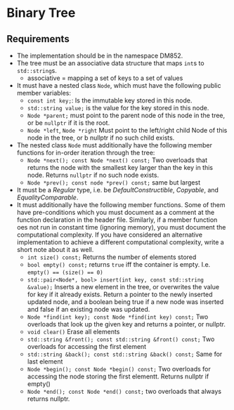 # Binary Tree

## Requirements

* The implementation should be in the namespace DM852.
* The tree must be an associative data structure that maps `int`s to `std::string`s.
    * associative = mapping a set of keys to a set of values
* It must have a nested class `Node`, which must have the following public member variables: 
    * `const int key;`: Is the immutable key stored in this node. 
    * `std::string value;` is the value for the key stored in this node.
    * `Node *parent;` must point to the parent node of this node in the tree, or be `nullptr` if it is the root.
    * `Node *left`, `Node *right` Must point to the left/right child Node of this node in the tree, or b nullptr if no such child exists.
* The nested class `Node` must additionally have the following member functions for in-order iteration through the tree:
    * `Node *next(); const Node *next() const;` Two overloads that returns the node with the smallest key larger than the key in this node. Returns `nullptr` if no such node exists.
    * `Node *prev(); const node *prev() const;` same but largest 
* It must be a *Regular* type, i.e. be *DefaultConstructible*, *Copyable*, and *EqualityComparable*.
* It must additionally have the following member functions. Some of them have pre-conditions which you must document as a comment at the function declaration in the header file. Similarly, if a member function oes not run in constant time (ignoring memory), you must document the computational complexity. If you have considered an alternative implementation to achieve a different computational complexity, write a short note about it as well. 
    - `int size() const;` Returns the number of elements stored
    - `bool empty() const;` returns `true` iff the container is empty. I.e. `empty() == (size() == 0)`
    - `std::pair<Node*, bool> insert(int key, const std::string &value);` Inserts a new element in the tree, or overwrites the value for key if it already exists. Return a pointer to the newly inserted updated node, and a boolean being true if a new node was inserted and false if an existing node was updated.
    - `Node *find(int key); const Node *find(int key) const;` Two overloads that look up the given key and returns a pointer, or nullptr.
    - `void clear()` Erase all elements
    - `std::string &front(); const std::string &front() const;` Two overloads for accessing the first element
    - `std::string &back(); const std::string &back() const;` Same for last element
    - `Node *begin(); const Node *begin() const;` Two overloads for accessing the node storing the first elementt. Returns nullptr if empty()
    - `Node *end(); const Node *end() const;` two overloads that always returns nullptr.
